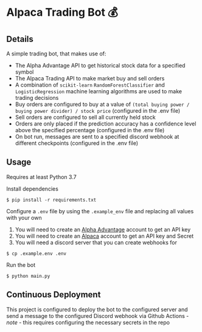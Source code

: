 # Alpaca Trading Bot 💰

## Details
A simple trading bot, that makes use of:
- The Alpha Advantage API to get historical stock data for a specified symbol
- The Alpaca Trading API to make market buy and sell orders
- A combination of `scikit-learn` `RandomForestClassifier` and `LogisticRegression` machine learning algorithms are used to make trading decisions
- Buy orders are configured to buy at a value of `(total buying power / buying power divider) / stock price` (configured in the .env file)
- Sell orders are configured to sell all currently held stock
- Orders are only placed if the prediction accuracy has a confidence level above the specified percentage (configured in the .env file)
- On bot run, messages are sent to a specified discord webhook at different checkpoints (configured in the .env file)

## Usage
Requires at least Python 3.7

Install dependencies
```
$ pip install -r requirements.txt
```
Configure a `.env` file by using the `.example_env` file and replacing all values with your own
1. You will need to create an [Alpha Advantage](https://www.alphavantage.co/) account to get an API key
2. You will need to create an [Alpaca](https://alpaca.markets/) account to get an API key and Secret
3. You will need a discord server that you can create webhooks for
```
$ cp .example.env .env
```
Run the bot
```
$ python main.py
```
## Continuous Deployment
This project is configured to deploy the bot to the configured server and send a message to the configured Discord webhook via Github Actions - 
*note* - this requires configuring the necessary secrets in the repo